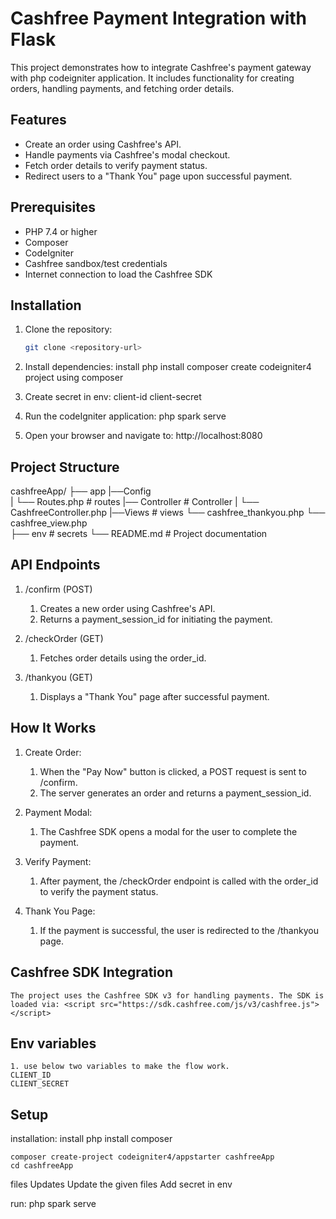 # Cashfree Payment Integration with Flask

This project demonstrates how to integrate Cashfree's payment gateway with php codeigniter application. It includes functionality for creating orders, handling payments, and fetching order details.

## Features

- Create an order using Cashfree's API.
- Handle payments via Cashfree's modal checkout.
- Fetch order details to verify payment status.
- Redirect users to a "Thank You" page upon successful payment.

## Prerequisites

- PHP 7.4 or higher
- Composer
- CodeIgniter
- Cashfree sandbox/test credentials
- Internet connection to load the Cashfree SDK

## Installation

1. Clone the repository:
   ```bash
   git clone <repository-url>

2. Install dependencies:
    install php
    install composer
    create codeigniter4 project using composer

3. Create secret in env:
    client-id
    client-secret

5. Run the codeIgniter application:
    php spark serve 

6. Open your browser and navigate to:
    http://localhost:8080

## Project Structure

cashfreeApp/
├── app
    |──Config                               
    |  └── Routes.php                       # routes
    |── Controller                          # Controller
    |   └── CashfreeController.php
    |──Views                                # views
        └── cashfree_thankyou.php
        └── cashfree_view.php               
├── env                                     # secrets
└── README.md                               # Project documentation

## API Endpoints 

1. /confirm (POST)
    1. Creates a new order using Cashfree's API.
    2. Returns a payment_session_id for initiating the payment.

2. /checkOrder (GET)
    1. Fetches order details using the order_id.

3. /thankyou (GET)
    1. Displays a "Thank You" page after successful payment.

## How It Works

1. Create Order:
    1. When the "Pay Now" button is clicked, a POST request is sent to /confirm.
    2. The server generates an order and returns a payment_session_id.

2. Payment Modal:
    1. The Cashfree SDK opens a modal for the user to complete the payment.

3. Verify Payment:
    1. After payment, the /checkOrder endpoint is called with the order_id to verify the payment status.

4. Thank You Page:
    1. If the payment is successful, the user is redirected to the /thankyou page.

## Cashfree SDK Integration
    
    The project uses the Cashfree SDK v3 for handling payments. The SDK is loaded via: <script src="https://sdk.cashfree.com/js/v3/cashfree.js"></script>

## Env variables

    1. use below two variables to make the flow work. 
    CLIENT_ID
    CLIENT_SECRET  

## Setup
installation:
    install php
    install composer

    composer create-project codeigniter4/appstarter cashfreeApp  
    cd cashfreeApp

files Updates
    Update the given files 
    Add secret in env

run:
    php spark serve 


